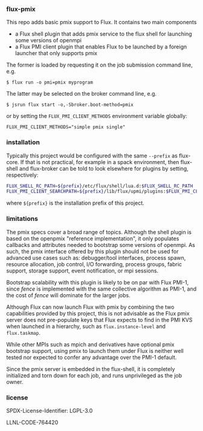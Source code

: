 ### flux-pmix

This repo adds basic pmix support to Flux.  It contains two main components
- a Flux shell plugin that adds pmix service to the flux shell for launching
  some versions of openmpi
- a Flux PMI client plugin that enables Flux to be launched by a foreign
  launcher that only supports pmix

The former is loaded by requesting it on the job submission command line, e.g.
```
$ flux run -o pmi=pmix myprogram
```

The latter may be selected on the broker command line, e.g.
```console
$ jsrun flux start -o,-Sbroker.boot-method=pmix
```

or by setting the `FLUX_PMI_CLIENT_METHODS` environment variable globally:
```
FLUX_PMI_CLIENT_METHODS="simple pmix single"
```

### installation

Typically this project would be configured with the same `--prefix` as
flux-core.  If that is not practical, for example in a spack environment,
then flux-shell and flux-broker can be told to look elsewhere for plugins by
setting, respectively:

```sh
FLUX_SHELL_RC_PATH=${prefix}/etc/flux/shell/lua.d:$FLUX_SHELL_RC_PATH
FLUX_PMI_CLIENT_SEARCHPATH=${prefix}/lib/flux/upmi/plugins:$FLUX_PMI_CLIENT_SEARCHPATH
```
where `${prefix}` is the installation prefix of this project.

### limitations

The pmix specs cover a broad range of topics.  Although the shell plugin is
based on the openpmix "reference implementation", it only populates callbacks
and attributes needed to bootstrap some versions of openmpi.  As such, the pmix
interface offered by this plugin should not be used for advanced use cases
such as: debugger/tool interfaces, process spawn, resource allocation,
job control, I/O forwarding, process groups, fabric support, storage support,
event notification, or mpi sessions.

Bootstrap scalability with this plugin is likely to be on par with Flux PMI-1,
since _fence_ is implemented with the same collective algorithm as PMI-1,
and the cost of _fence_ will dominate for the larger jobs.

Although Flux can now launch Flux with pmix by combining the two capabilities
provided by this project, this is not advisable as the Flux pmix server does
not pre-populate keys that Flux expects to find in the PMI KVS when launched
in a hierarchy, such as `flux.instance-level` and `flux.taskmap`.

While other MPIs such as mpich and derivatives have optional pmix bootstrap
support, using pmix to launch them under Flux is neither well tested nor
expected to confer any advantage over the PMI-1 default.

Since the pmix server is embedded in the flux-shell, it is completely
initialized and torn down for each job, and runs unprivileged as the job owner.

### license

SPDX-License-Identifier: LGPL-3.0

LLNL-CODE-764420
